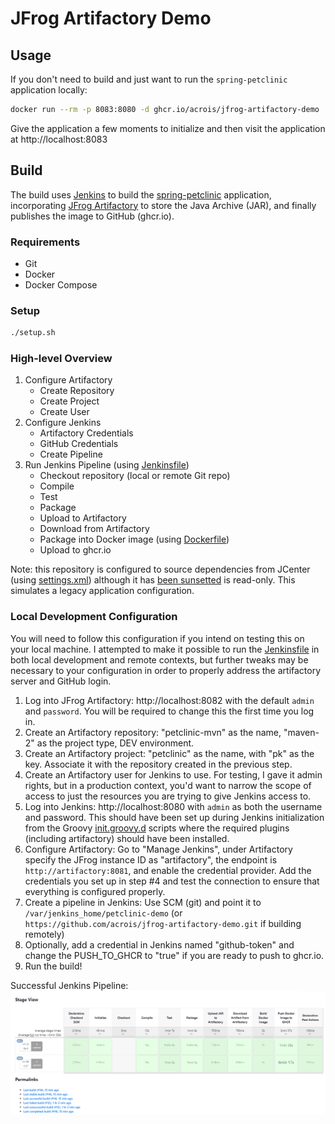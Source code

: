 # JFrog Artifactory Demo

## Usage

If you don't need to build and just want to run the `spring-petclinic` application locally:

```sh
docker run --rm -p 8083:8080 -d ghcr.io/acrois/jfrog-artifactory-demo
```

Give the application a few moments to initialize and then visit the application at http://localhost:8083

## Build

The build uses [Jenkins](https://www.jenkins.io/) to build the [spring-petclinic](https://github.com/spring-projects/spring-petclinic/) application, incorporating [JFrog Artifactory](https://jfrog.com/artifactory/) to store the Java Archive (JAR), and finally publishes the image to GitHub (ghcr.io).

### Requirements

- Git
- Docker
- Docker Compose

### Setup

```bash
./setup.sh
```

### High-level Overview

1. Configure Artifactory
   - Create Repository
   - Create Project
   - Create User
2. Configure Jenkins
   - Artifactory Credentials
   - GitHub Credentials
   - Create Pipeline
3. Run Jenkins Pipeline (using [Jenkinsfile](./Jenkinsfile))
   - Checkout repository (local or remote Git repo)
   - Compile
   - Test
   - Package
   - Upload to Artifactory
   - Download from Artifactory
   - Package into Docker image (using [Dockerfile](./Dockerfile))
   - Upload to ghcr.io

Note: this repository is configured to source dependencies from JCenter (using [settings.xml](./settings.xml)) although it has [been sunsetted](https://jfrog.com/blog/into-the-sunset-bintray-jcenter-gocenter-and-chartcenter/) is read-only. This simulates a legacy application configuration.

### Local Development Configuration

You will need to follow this configuration if you intend on testing this on your local machine. I attempted to make it possible to run the [Jenkinsfile](./Jenkinsfile) in both local development and remote contexts, but further tweaks may be necessary to your configuration in order to properly address the artifactory server and GitHub login.

1. Log into JFrog Artifactory: http://localhost:8082 with the default `admin` and `password`. You will be required to change this the first time you log in.
2. Create an Artifactory repository: "petclinic-mvn" as the name, "maven-2" as the project type, DEV environment.
3. Create an Artifactory project: "petclinic" as the name, with "pk" as the key. Associate it with the repository created in the previous step.
4. Create an Artifactory user for Jenkins to use. For testing, I gave it admin rights, but in a production context, you'd want to narrow the scope of access to just the resources you are trying to give Jenkins access to.
5. Log into Jenkins: http://localhost:8080 with `admin` as both the username and password. This should have been set up during Jenkins initialization from the Groovy [init.groovy.d](./jenkins/init.groovy.d/) scripts where the required plugins (including artifactory) should have been installed.
6. Configure Artifactory: Go to "Manage Jenkins", under Artifactory specify the JFrog instance ID as "artifactory", the endpoint is `http://artifactory:8081`, and enable the credential provider. Add the credentials you set up in step #4 and test the connection to ensure that everything is configured properly.
7. Create a pipeline in Jenkins: Use SCM (git) and point it to `/var/jenkins_home/petclinic-demo` (or `https://github.com/acrois/jfrog-artifactory-demo.git` if building remotely)
8. Optionally, add a credential in Jenkins named "github-token" and change the PUSH_TO_GHCR to "true" if you are ready to push to ghcr.io.
9. Run the build!

Successful Jenkins Pipeline:
![Successful Jenkins Pipeline](image.png)